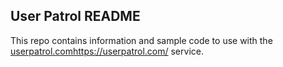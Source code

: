 ## User Patrol README

This repo contains information and sample code to use with the [userpatrol.com](https://userpatrol.com/)https://userpatrol.com/ service.

